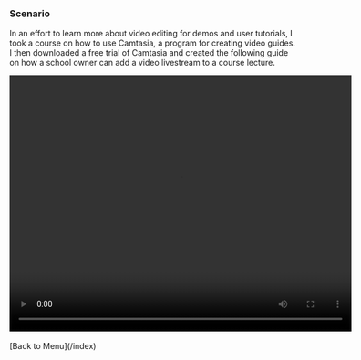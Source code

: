 ### Scenario

In an effort to learn more about video editing for demos and user tutorials, I took a course on how to use Camtasia, a program for creating video guides. I then downloaded a free trial of Camtasia and created the following guide on how a school owner can add a video livestream to a course lecture.

<video width="600" height="450" controls>
  <source src="teachable_livestreamfinal.mp4" type="video/mp4">
</video>
<br><br>
[Back to Menu](/index)
